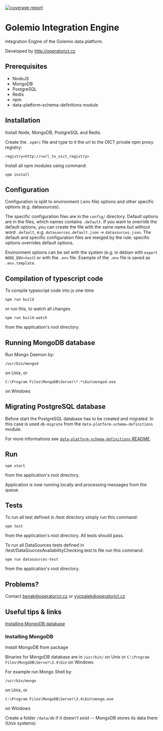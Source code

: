 [![coverage report](http://gitlab.oict.cz/data-platform/integration-engine/badges/master/coverage.svg)](http://gitlab.oict.cz/data-platform/integration-engine/commits/master)

# Golemio Integration Engine

Integration Engine of the Golemio data platform.

Developed by http://operatorict.cz

## Prerequisites

- NodeJS
- MongoDB
- PostgreSQL
- Redis
- npm
- data-platform-schema-definitions module

## Installation

Install Node, MongoDB, PostgreSQL and Redis.

Create the `.npmrc` file and type to it the url to the OICT private npm proxy registry:
```
registry=http://<url_to_oict_registry>
```

Install all npm modules using command:
```
npm install
```

## Configuration

Configuration is split to environment (.env file) options and other specific options (e.g. datasources).

The specific configuration files are in the `config/` directory. Default options are in the files, which names contains `.default`. If you want to override the default options, you can create the file with the same name but without word `.default`, e.g. `datasources.default.json` -> `datasources.json`. The default and specific configuration files are merged by the rule: specific options overrides default options.

Environment options can be set with the system (e.g. in debian with `export NODE_ENV=test`) or with the `.env` file. Example of the `.env` file is saved as `.env.template`.


## Compilation of typescript code

To compile typescript code into js one-time

```
npm run build
```
or run this, to watch all changes
```
npm run build-watch
```
from the application's root directory.


## Running MongoDB database

Run Mongo Daemon by:
```
/usr/bin/mongod
```
on Unix, or
```
C:\Program Files\MongoDB\Server\*.*\bin\mongod.exe
```
on Windows


## Migrating PostgreSQL database

Before start the PostgreSQL database has to be created and migrated. In this case is used `db-migrate` from the `data-platform-schema-definitions` module.

For more informations see [`data-platform-schema-definitions` README](https://gitlab.oict.cz/data-platform/schema-definitions/blob/master/README.md#data-platform-database-schema-definitions).


## Run

```
npm start
```

from the application's root directory.

Application is now running locally and processing messages from the queue.


## Tests

To run all test defined in /test directory simply run this command:
```
npm test
```
from the application's root directory. All tests should pass.

To run all DataSources tests defined in /test/DataSourcesAvailabilityChecking.test.ts file run this command:
```
npm run datasources-test
```
from the application's root directory.


## Problems?

Contact benak@operatorict.cz or vycpalek@operatorict.cz

## Useful tips & links
[Installing MongoDB database](https://docs.mongodb.com/master/tutorial/install-mongodb-on-debian/?_ga=1.255632584.174019589.1492515586)

### Installing MongoDB
Install MongoDB from package

Binaries for MongoDB database are in `/usr/bin/` on Unix or `C:\Program Files\MongoDB\Server\3.4\bin` on Windows

For example run Mongo Shell by:
```
/usr/bin/mongo
```
on Unix, or
```
C:\Program Files\MongoDB\Server\3.4\bin\mongo.exe
```
on Windows

Create a folder `/data/db` if it doesn't exist -- MongoDB stores its data there (Unix systems)